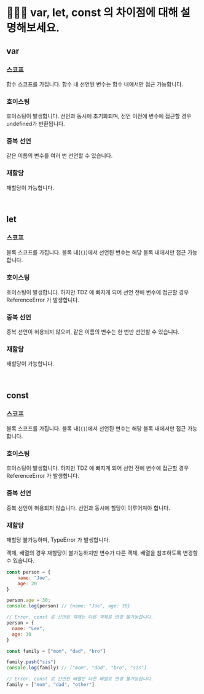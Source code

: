 # 👩🏻‍💻 var, let, const 의 차이점에 대해 설명해보세요.

## var
### 스코프
함수 스코프를 가집니다. 함수 내 선언된 변수는 함수 내에서만 접근 가능합니다.

### 호이스팅
호이스팅이 발생합니다.
선언과 동시에 초기화되며, 선언 이전에 변수에 접근할 경우 undefined가 반환됩니다.

### 중복 선언
같은 이름의 변수를 여러 번 선언할 수 있습니다.

### 재할당
재할당이 가능합니다.

<br/>

## let
### 스코프
블록 스코프를 가집니다. 블록 내(`{}`)에서 선언된 변수는 해당 블록 내에서만 접근 가능합니다.

### 호이스팅
호이스팅이 발생합니다. 하지만 TDZ 에 빠지게 되어 선언 전에 변수에 접근할 경우 ReferenceError 가 발생합니다.

### 중복 선언
중복 선언이 허용되지 않으며, 같은 이름의 변수는 한 번만 선언할 수 있습니다.

### 재할당
재할당이 가능합니다.

<br/>

## const
### 스코프
블록 스코프를 가집니다. 블록 내(`{}`)에서 선언된 변수는 해당 블록 내에서만 접근 가능합니다.

### 호이스팅
호이스팅이 발생합니다. 하지만 TDZ 에 빠지게 되어 선언 전에 변수에 접근할 경우 ReferenceError 가 발생합니다.

### 중복 선언
중복 선언이 허용되지 않습니다.
선언과 동시에 할당이 이루어져야 합니다.

### 재할당
재할당 불가능하며, TypeError 가 발생합니다.

객체, 배열의 경우 재할당이 불가능하지만 변수가 다른 객체, 배열을 참조하도록 변경할 수 있습니다.
```javascript
const person = {
    name: "Joe",
    age: 20
}

person.age = 30;
console.log(person) // {name: "Joe", age: 30}

// Error. const 로 선언된 객체는 다른 객체로 변경 불가능합니다.
person = {
  name: "Lee",
  age: 30
}
```

```javascript
const family = ["mom", "dad", "bro"]

family.push("sis")
console.log(family) // ["mom", "dad", "bro", "sis"]

// Error. const 로 선언된 배열은 다른 배열로 변경 불가능합니다.
family = ["mom", "dad", "other"]
```